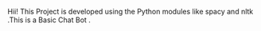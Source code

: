 Hii!
This Project is developed using the Python modules like spacy and nltk .This is a Basic Chat Bot .
